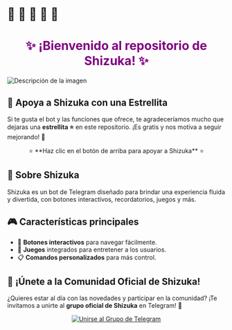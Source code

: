 # 🌟 🌟 🌟 🌟 🌟
<h1 style="color:purple; text-align:center;">✨ ¡Bienvenido al repositorio de Shizuka! ✨</h1>

![Descripción de la imagen](https://i.postimg.cc/HszJs3HT/Add-Text-04-01-08-15-16.jpg)

## 🌟 Apoya a Shizuka con una Estrellita

Si te gusta el bot y las funciones que ofrece, te agradeceríamos mucho que dejaras una **estrellita ⭐** en este repositorio. ¡Es gratis y nos motiva a seguir mejorando! 💖

<p align="center">
  ⭐ **Haz clic en el botón de arriba para apoyar a Shizuka** ⭐
</p>

## 🌟 Sobre Shizuka
Shizuka es un bot de Telegram diseñado para brindar una experiencia fluida y divertida, con botones interactivos, recordatorios, juegos y más.

## 🎮 Características principales
- 🔘 **Botones interactivos** para navegar fácilmente.
- 🎲 **Juegos** integrados para entretener a los usuarios.
- 📋 **Comandos personalizados** para más control.

## 🤝 ¡Únete a la Comunidad Oficial de Shizuka!

¿Quieres estar al día con las novedades y participar en la comunidad? ¡Te invitamos a unirte al **grupo oficial de Shizuka** en Telegram! 🌟

<p align="center">
  <a href="https://t.me/+9TmlZbg9aGUyYTRh">
    <img src="https://img.shields.io/badge/Únete%20al%20grupo-Telegram-blue?style=for-the-badge&logo=telegram" alt="Unirse al Grupo de Telegram">
  </a>
</p>
